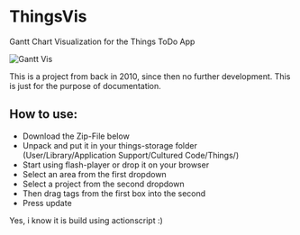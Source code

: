 # ThingsVis
Gantt Chart Visualization for the Things ToDo App

![Gantt Vis](/images/logo.png)

This is a project from back in 2010, since then no further development.
This is just for the purpose of documentation.

## How to use:
- Download the Zip-File below
- Unpack and put it in your things-storage folder<br>(User/Library/Application Support/Cultured Code/Things/)
- Start using flash-player or drop it on your browser
- Select an area from the first dropdown
- Select a project from the second dropdown
- Then drag tags from the first box into the second
- Press update

Yes, i know it is build using actionscript :)